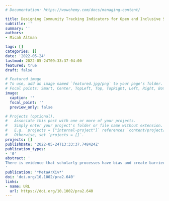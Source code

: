 ```yaml
---
# Documentation: https://wowchemy.com/docs/managing-content/

title: Designing Community Tracking Indicators for Open and Inclusive Scholarship
subtitle: ''
summary: ''
authors:
- Micah Altman

tags: []
categories: []
date: '2022-05-24'
lastmod: 2022-05-24T09:33:37-04:00
featured: true
draft: false

# Featured image
# To use, add an image named `featured.jpg/png` to your page's folder.
# Focal points: Smart, Center, TopLeft, Top, TopRight, Left, Right, BottomLeft, Bottom, BottomRight.
image:
  caption: ''
  focal_point: ''
  preview_only: false

# Projects (optional).
#   Associate this post with one or more of your projects.
#   Simply enter your project's folder or file name without extension.
#   E.g. `projects = ["internal-project"]` references `content/project/deep-learning/index.md`.
#   Otherwise, set `projects = []`.
projects: []
publishDate: '2022-05-24T13:33:37.748424Z'
publication_types:
- '0'
abstract: '
There is evidence that scholarly processes have bias and create barriers to inclusion; more openness in scholarly communication is needed. Progress towards a better scholarly ecosystem requires comparable, reliable measures of the desired attributes of a better system. This paper describes an initiative in progress to produce standardized indicators that describe the volume and types of open science output systematically over time, using existing open data sources. We describe a replicable to clean, integrate, code, and analyze these sources to enable continuous publication of indicators. And we report on early results from this initiative, demonstrating how these indicators can go beyond ‘overall impact’ measures to advance the understanding of who is, and who is not, participating in open scholarship. 
'
publication: '*MetaArXiv*'
doi: 'doi.org/10.1002/pra2.640'
links:
- name: URL
  url: https://doi.org/10.1002/pra2.640
---
```

